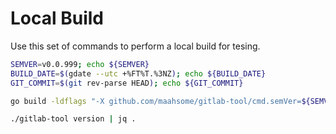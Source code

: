 # Local Build

Use this set of commands to perform a local build for tesing.

```bash
SEMVER=v0.0.999; echo ${SEMVER}
BUILD_DATE=$(gdate --utc +%FT%T.%3NZ); echo ${BUILD_DATE}
GIT_COMMIT=$(git rev-parse HEAD); echo ${GIT_COMMIT}

go build -ldflags "-X github.com/maahsome/gitlab-tool/cmd.semVer=${SEMVER} -X github.com/maahsome/gitlab-tool/cmd.buildDate=${BUILD_DATE} -X github.com/maahsome/gitlab-tool/cmd.gitCommit=${GIT_COMMIT} -X github.com/maahsome/gitlab-tool/cmd.gitRef=/refs/tags/${SEMVER}"

./gitlab-tool version | jq .
```
